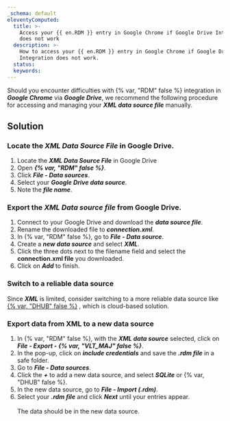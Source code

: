 ```yaml
---
_schema: default
eleventyComputed:
  title: >-
    Access your {{ en.RDM }} entry in Google Chrome if Google Drive Integration
    does not work
  description: >-
    How to access your {{ en.RDM }} entry in Google Chrome if Google Drive
    Integration does not work.
  status:
  keywords:
---
```

Should you encounter difficulties with {% var, "RDM" false %} integration in ***Google Chrome*** via ***Google Drive***, we recommend the following procedure for accessing and managing your ***XML data source file*** manually.

## Solution

### Locate the ***XML Data Source File*** in Google Drive.

1. Locate the ***XML Data Source File*** in Google Drive
2. Open ***{% var, "RDM" false %}***.
3. Click ***File - Data sources***.
4. Select your ***Google Drive data source***.
5. Note the ***file name***.

### Export the ***XML Data source file*** from Google Drive.

1. Connect to your Google Drive and download the ***data source file***.
2. Rename the downloaded file to ***connection.xml***.
3. In {% var, "RDM" false %}, go to ***File - Data source***.
4. Create a ***new data source*** and select ***XML***.
5. Click the three dots next to the filename field and select the **connection.xml file** you downloaded.
6. Click on ***Add*** to finish.

### Switch to a reliable data source

Since ***XML*** is limited, consider switching to a more reliable data source like                         [{% var, "DHUB" false %}](t/hub/getting-started/create-hub/) , which is cloud-based solution.

### Export data from XML to a new data source

1. In {% var, "RDM" false %}, with the ***XML data source*** selected, click on ***File - Export - {% var, "VLT_MAJ" false %}***.
2. In the pop-up, click on ***include credentials*** and save the ***.rdm file*** in a safe folder.
3. Go to ***File - Data sources***.
4. Click the ***\+*** to add a new data source, and select ***SQLite*** or {% var, "DHUB" false %}.
5. In the new data source, go to ***File - Import (.rdm)***.
6. Select your ***.rdm file*** and click ***Next*** until your entries appear.<br><br>The data should be in the new data source.<br>

&nbsp;